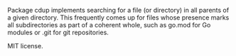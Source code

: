 Package cdup implements searching for a file (or directory) in all parents of a given directory.
This frequently comes up for files whose presence marks all subdirectories
as part of a coherent whole, such as go.mod for Go modules or .git for git repositories.

MIT license.
